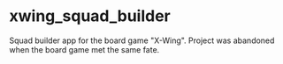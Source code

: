 # xwing_squad_builder

Squad builder app for the board game "X-Wing". Project was abandoned when the board game met the same fate.
